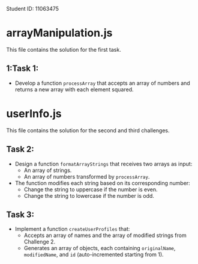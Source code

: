 Student ID: 11063475

# arrayManipulation.js

This file contains the solution for the first task.

##  1:Task 1:
- Develop a function `processArray` that accepts an array of numbers and returns a new array with each element squared.

# userInfo.js

This file contains the solution for the second and third challenges.

## Task 2:
- Design a function `formatArrayStrings` that receives two arrays as input:
  - An array of strings.
  - An array of numbers transformed by `processArray`.
- The function modifies each string based on its corresponding number:
  - Change the string to uppercase if the number is even.
  - Change the string to lowercase if the number is odd.

## Task 3:
- Implement a function `createUserProfiles` that:
  - Accepts an array of names and the array of modified strings from Challenge 2.
  - Generates an array of objects, each containing `originalName`, `modifiedName`, and `id` (auto-incremented starting from 1).